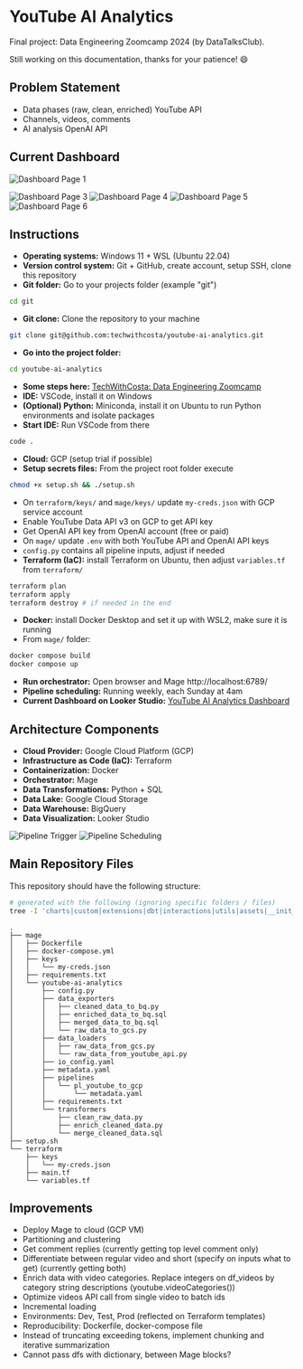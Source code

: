 # YouTube AI Analytics
Final project: Data Engineering Zoomcamp 2024 (by DataTalksClub).

Still working on this documentation, thanks for your patience! 😄

## Problem Statement
- Data phases (raw, clean, enriched) YouTube API
- Channels, videos, comments
- AI analysis OpenAI API

## Current Dashboard

![Dashboard Page 1](/assets/looker-studio-1.png)
<!-- ![Dashboard Page 2](/assets/looker-studio-2.png) -->
![Dashboard Page 3](/assets/looker-studio-3.png)
![Dashboard Page 4](/assets/looker-studio-4.png)
![Dashboard Page 5](/assets/looker-studio-5.png)
![Dashboard Page 6](/assets/looker-studio-6.png)

## Instructions
- **Operating systems:** Windows 11 + WSL (Ubuntu 22.04)
- **Version control system:** Git + GitHub, create account, setup SSH, clone this repository
- **Git folder:** Go to your projects folder (example "git")
```bash
cd git
```
- **Git clone:** Clone the repository to your machine
```bash
git clone git@github.com:techwithcosta/youtube-ai-analytics.git
```
- **Go into the project folder:**
```bash
cd youtube-ai-analytics
```
- **Some steps here:** [TechWithCosta: Data Engineering Zoomcamp](https://www.youtube.com/playlist?list=PLtU3RENZyLgoe-ptQhZy_mDgdZOMlTLNt)
- **IDE:** VSCode, install it on Windows
- **(Optional) Python:** Miniconda, install it on Ubuntu to run Python environments and isolate packages
- **Start IDE:** Run VSCode from there
```bash
code .
```
- **Cloud:** GCP (setup trial if possible)
- **Setup secrets files:** From the project root folder execute
```bash
chmod +x setup.sh && ./setup.sh
```
- On ```terraform/keys/``` and ```mage/keys/``` update ```my-creds.json``` with GCP service account
- Enable YouTube Data API v3 on GCP to get API key
- Get OpenAI API key from OpenAI account (free or paid)
- On ```mage/``` update ```.env``` with both YouTube API and OpenAI API keys
- ```config.py``` contains all pipeline inputs, adjust if needed
- **Terraform (IaC):** install Terraform on Ubuntu, then adjust ```variables.tf``` from ```terraform/```
```bash
terraform plan
terraform apply
terraform destroy # if needed in the end
```
- **Docker:** install Docker Desktop and set it up with WSL2, make sure it is running
- From ```mage/``` folder:
```bash
docker compose build
docker compose up
```
- **Run orchestrator:** Open browser and Mage http://localhost:6789/
- **Pipeline scheduling:** Running weekly, each Sunday at 4am
- **Current Dashboard on Looker Studio:** [YouTube AI Analytics Dashboard](https://lookerstudio.google.com/reporting/6745d3eb-f9dd-4329-8d92-ecf8bd177e4d)

## Architecture Components
- **Cloud Provider:** Google Cloud Platform (GCP)
- **Infrastructure as Code (IaC):** Terraform
- **Containerization:** Docker
- **Orchestrator:** Mage
- **Data Transformations:** Python + SQL
- **Data Lake:** Google Cloud Storage
- **Data Warehouse:** BigQuery
- **Data Visualization:** Looker Studio

![Pipeline Trigger](/assets/pipeline-trigger-1.png)
![Pipeline Scheduling](/assets/pipeline-trigger-2.png)

## Main Repository Files
This repository should have the following structure:
```bash
# generated with the following (ignoring specific folders / files)
tree -I 'charts|custom|extensions|dbt|interactions|utils|assets|__init__.py|README.md'
```
```
.
├── mage
│   ├── Dockerfile
│   ├── docker-compose.yml
│   ├── keys
│   │   └── my-creds.json
│   ├── requirements.txt
│   └── youtube-ai-analytics
│       ├── config.py
│       ├── data_exporters
│       │   ├── cleaned_data_to_bq.py
│       │   ├── enriched_data_to_bq.sql
│       │   ├── merged_data_to_bq.sql
│       │   └── raw_data_to_gcs.py
│       ├── data_loaders
│       │   ├── raw_data_from_gcs.py
│       │   └── raw_data_from_youtube_api.py
│       ├── io_config.yaml
│       ├── metadata.yaml
│       ├── pipelines
│       │   └── pl_youtube_to_gcp
│       │       └── metadata.yaml
│       ├── requirements.txt
│       └── transformers
│           ├── clean_raw_data.py
│           ├── enrich_cleaned_data.py
│           └── merge_cleaned_data.sql
├── setup.sh
└── terraform
    ├── keys
    │   └── my-creds.json
    ├── main.tf
    └── variables.tf
```

## Improvements
- Deploy Mage to cloud (GCP VM)
- Partitioning and clustering
- Get comment replies (currently getting top level comment only)
- Differentiate between regular video and short (specify on inputs what to get) (currently getting both)
- Enrich data with video categories. Replace integers on df_videos by category string descriptions (youtube.videoCategories())
- Optimize videos API call from single video to batch ids
- Incremental loading
- Environments: Dev, Test, Prod (reflected on Terraform templates)
- Reproducibility: Dockerfile, docker-compose file
- Instead of truncating exceeding tokens, implement chunking and iterative summarization
- Cannot pass dfs with dictionary, between Mage blocks?